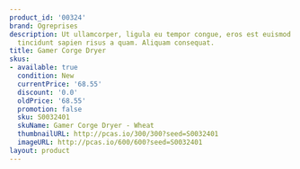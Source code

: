 ```yaml
---
product_id: '00324'
brand: Ogreprises
description: Ut ullamcorper, ligula eu tempor congue, eros est euismod turpis, id
  tincidunt sapien risus a quam. Aliquam consequat.
title: Gamer Corge Dryer
skus:
- available: true
  condition: New
  currentPrice: '68.55'
  discount: '0.0'
  oldPrice: '68.55'
  promotion: false
  sku: S0032401
  skuName: Gamer Corge Dryer - Wheat
  thumbnailURL: http://pcas.io/300/300?seed=S0032401
  imageURL: http://pcas.io/600/600?seed=S0032401
layout: product
---
```

